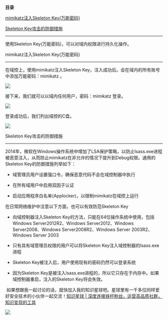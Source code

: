 **目录**

[mimikatz注入Skeleton Key(万能密码)](#t0 "mimikatz注入Skeleton Key(万能密码)")

[Skeleton Key攻击的防御措施](#t1 "Skeleton Key攻击的防御措施")

* * *

使用Skeleton Key(万能密码)，可以对域内权限进行持久化操作。

mimikatz注入Skeleton Key(万能密码)
----------------------------

在域控上，使用mimikatz注入Skeleton Key，注入成功后。会在域内的所有账号中添加万能密码：mimikatz 。

![](https://img-blog.csdnimg.cn/2020021819583755.png?x-oss-process=image/watermark,type_ZmFuZ3poZW5naGVpdGk,shadow_10,text_aHR0cHM6Ly9ibG9nLmNzZG4ubmV0L3FxXzM2MTE5MTky,size_16,color_FFFFFF,t_70)

接下来，我们就可以以域内任何用户，密码：mimikatz 登录。

![](https://img-blog.csdnimg.cn/20200218200050690.png?x-oss-process=image/watermark,type_ZmFuZ3poZW5naGVpdGk,shadow_10,text_aHR0cHM6Ly9ibG9nLmNzZG4ubmV0L3FxXzM2MTE5MTky,size_16,color_FFFFFF,t_70)

登录成功后，我们列出域控的C盘。

![](https://img-blog.csdnimg.cn/20200218200128614.png?x-oss-process=image/watermark,type_ZmFuZ3poZW5naGVpdGk,shadow_10,text_aHR0cHM6Ly9ibG9nLmNzZG4ubmV0L3FxXzM2MTE5MTky,size_16,color_FFFFFF,t_70)

Skeleton Key攻击的防御措施
-------------------

2014年，微软在Windows操作系统中增加了LSA保护策略，以防止lsass.exe进程被恶意注入，从而防止mimikatz在非允许的情况下提升到Debug权限。通用的Skeleton Key的防御措施列举如下：

*   域管理员用户设置强口令，确保恶意代码不会在域控制器中执行
*   在所有域用户中启用双因子认证
*   启动应用程序白名单(Applocker)，以限制mimikatz在域控上运行

在日常网络维护中注意以下方面，也可以有效防范Skeleton Key

*   向域控制器注入Skeleton Key的方法，只能在64位操作系统中使用，包括Windows Server2012R2、Windows Server2012、Windows Server2008、Windows Server2008R2、Windows Server 2003R2、Windows Server 2003
*   只有具有域管理员权限的用户可以将Skeleton Key注入域控制器的lsass.exe进程
*   Skeleton Key被注入后，用户使用现有的密码仍然可以登录系统
*   因为Skeleton Key是被注入lsass.exe进程的，所以它只存在于内存中。如果域控制器重启，注入的Skeleton Key将会失效。

 如果想跟我一起讨论的话，就快加入我的知识星球吧。星球里有一千多位同样爱好安全技术的小伙伴一起交流！[知识星球 | 深度连接铁杆粉丝，运营高品质社群，知识变现的工具](https://wx.zsxq.com/dweb2/index/group/88514121251242 "知识星球 | 深度连接铁杆粉丝，运营高品质社群，知识变现的工具")

![](https://img-blog.csdnimg.cn/1219ed79e9ed449d85d27b732cda5ea6.jpg)
